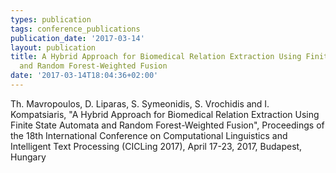 ```yaml
---
types: publication
tags: conference_publications
publication_date: '2017-03-14'
layout: publication
title: A Hybrid Approach for Biomedical Relation Extraction Using Finite State Automata
  and Random Forest-Weighted Fusion
date: '2017-03-14T18:04:36+02:00'
---
```

<p>Th. Mavropoulos, D. Liparas, S. Symeonidis, S. Vrochidis and I. Kompatsiaris, "A Hybrid Approach for Biomedical Relation Extraction Using Finite State Automata and Random Forest-Weighted Fusion", Proceedings of the 18th International Conference on Computational Linguistics and Intelligent Text Processing (CICLing 2017), April 17-23, 2017, Budapest, Hungary</p>
